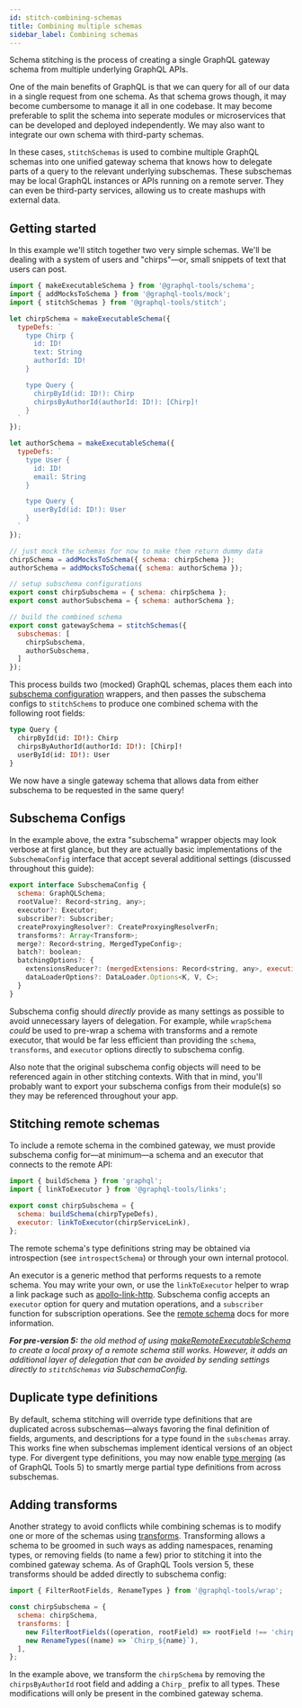```yaml
---
id: stitch-combining-schemas
title: Combining multiple schemas
sidebar_label: Combining schemas
---
```


Schema stitching is the process of creating a single GraphQL gateway schema from multiple underlying GraphQL APIs.

One of the main benefits of GraphQL is that we can query for all of our data in a single request from one schema. As that schema grows though, it may become cumbersome to manage it all in one codebase. It may become preferable to split the schema into seperate modules or microservices that can be developed and deployed independently. We may also want to integrate our own schema with third-party schemas.

In these cases, `stitchSchemas` is used to combine multiple GraphQL schemas into one unified gateway schema that knows how to delegate parts of a query to the relevant underlying subschemas. These subschemas may be local GraphQL instances or APIs running on a remote server. They can even be third-party services, allowing us to create mashups with external data.

## Getting started

In this example we'll stitch together two very simple schemas. We'll be dealing with a system of users and "chirps"&mdash;or, small snippets of text that users can post.

```js
import { makeExecutableSchema } from '@graphql-tools/schema';
import { addMocksToSchema } from '@graphql-tools/mock';
import { stitchSchemas } from '@graphql-tools/stitch';

let chirpSchema = makeExecutableSchema({
  typeDefs: `
    type Chirp {
      id: ID!
      text: String
      authorId: ID!
    }

    type Query {
      chirpById(id: ID!): Chirp
      chirpsByAuthorId(authorId: ID!): [Chirp]!
    }
  `
});

let authorSchema = makeExecutableSchema({
  typeDefs: `
    type User {
      id: ID!
      email: String
    }

    type Query {
      userById(id: ID!): User
    }
  `
});

// just mock the schemas for now to make them return dummy data
chirpSchema = addMocksToSchema({ schema: chirpSchema });
authorSchema = addMocksToSchema({ schema: authorSchema });

// setup subschema configurations
export const chirpSubschema = { schema: chirpSchema };
export const authorSubschema = { schema: authorSchema };

// build the combined schema
export const gatewaySchema = stitchSchemas({
  subschemas: [
    chirpSubschema,
    authorSubschema,
  ]
});
```

This process builds two (mocked) GraphQL schemas, places them each into [subschema configuration](#subschema-configs) wrappers, and then passes the subschema configs to `stitchSchems` to produce one combined schema with the following root fields:

```graphql
type Query {
  chirpById(id: ID!): Chirp
  chirpsByAuthorId(authorId: ID!): [Chirp]!
  userById(id: ID!): User
}
```

We now have a single gateway schema that allows data from either subschema to be requested in the same query!

## Subschema Configs

In the example above, the extra "subschema" wrapper objects may look verbose at first glance, but they are actually basic implementations of the `SubschemaConfig` interface that accept several additional settings (discussed throughout this guide):

```js
export interface SubschemaConfig {
  schema: GraphQLSchema;
  rootValue?: Record<string, any>;
  executor?: Executor;
  subscriber?: Subscriber;
  createProxyingResolver?: CreateProxyingResolverFn;
  transforms?: Array<Transform>;
  merge?: Record<string, MergedTypeConfig>;
  batch?: boolean;
  batchingOptions?: {
    extensionsReducer?: (mergedExtensions: Record<string, any>, executionParams: ExecutionParams) => Record<string, any>;
    dataLoaderOptions?: DataLoader.Options<K, V, C>;
  }
}
```

Subschema config should _directly_ provide as many settings as possible to avoid unnecessary layers of delegation. For example, while `wrapSchema` _could_ be used to pre-wrap a schema with transforms and a remote executor, that would be far less efficient than providing the `schema`, `transforms`, and `executor` options directly to subschema config.

Also note that the original subschema config objects will need to be referenced again in other stitching contexts. With that in mind, you'll probably want to export your subschema configs from their module(s) so they may be referenced throughout your app.

## Stitching remote schemas

To include a remote schema in the combined gateway, we must provide subschema config for&mdash;at minimum&mdash;a schema and an executor that connects to the remote API:

```js
import { buildSchema } from 'graphql';
import { linkToExecutor } from '@graphql-tools/links';

export const chirpSubschema = {
  schema: buildSchema(chirpTypeDefs),
  executor: linkToExecutor(chirpServiceLink),
};
```

The remote schema's type definitions string may be obtained via introspection (see `introspectSchema`) or through your own internal protocol.

An executor is a generic method that performs requests to a remote schema. You may write your own, or use the `linkToExecutor` helper to wrap a link package such as [apollo-link-http](https://www.apollographql.com/docs/link/links/http/). Subschema config accepts an `executor` option for query and mutation operations, and a `subscriber` function for subscription operations. See the [remote schema](/docs/remote-schemas/) docs for more information.

_**For pre-version 5:** the old method of using [makeRemoteExecutableSchema](/docs/remote-schemas/) to create a local proxy of a remote schema still works. However, it adds an additional layer of delegation that can be avoided by sending settings directly to `stitchSchemas` via SubschemaConfig._

## Duplicate type definitions

By default, schema stitching will override type definitions that are duplicated across subschemas&mdash;always favoring the final definition of fields, arguments, and descriptions for a type found in the `subschemas` array. This works fine when subschemas implement identical versions of an object type. For divergent type definitions, you may now enable [type merging](/docs/stitch-type-merging) (as of GraphQL Tools 5) to smartly merge partial type definitions from across subschemas.

## Adding transforms

Another strategy to avoid conflicts while combining schemas is to modify one or more of the schemas using [transforms](/docs/schema-wrapping). Transforming allows a schema to be groomed in such ways as adding namespaces, renaming types, or removing fields (to name a few) prior to stitching it into the combined gateway schema. As of GraphQL Tools version 5, these transforms should be added directly to subschema config:

```js
import { FilterRootFields, RenameTypes } from '@graphql-tools/wrap';

const chirpSubschema = {
  schema: chirpSchema,
  transforms: [
    new FilterRootFields((operation, rootField) => rootField !== 'chirpsByAuthorId'),
    new RenameTypes((name) => `Chirp_${name}`),
  ],
};
```

In the example above, we transform the `chirpSchema` by removing the `chirpsByAuthorId` root field and adding a `Chirp_` prefix to all types. These modifications will only be present in the combined gateway schema.
